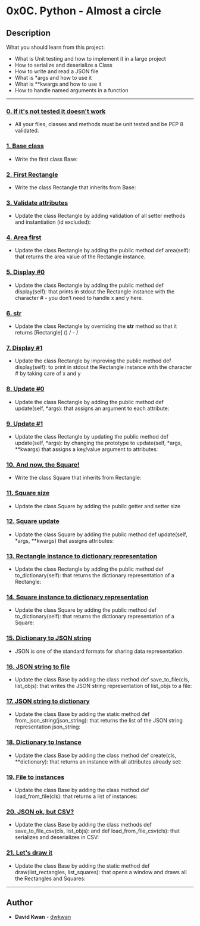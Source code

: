 # 0x0C. Python - Almost a circle

## Description
What you should learn from this project:

* What is Unit testing and how to implement it in a large project
* How to serialize and deserialize a Class
* How to write and read a JSON file
* What is *args and how to use it
* What is **kwargs and how to use it
* How to handle named arguments in a function

---

### [0. If it's not tested it doesn't work](./tests/)
* All your files, classes and methods must be unit tested and be PEP 8 validated. 


### [1. Base class](./models/base.py)
* Write the first class Base:


### [2. First Rectangle](./models/rectangle.py)
* Write the class Rectangle that inherits from Base:


### [3. Validate attributes](./models/rectangle.py)
* Update the class Rectangle by adding validation of all setter methods and instantiation (id excluded):


### [4. Area first](./models/rectangle.py)
* Update the class Rectangle by adding the public method def area(self): that returns the area value of the Rectangle instance.


### [5. Display #0](./models/rectangle.py)
* Update the class Rectangle by adding the public method def display(self): that prints in stdout the Rectangle instance with the character # - you don’t need to handle x and y here.


### [6. __str__](./models/rectangle.py)
* Update the class Rectangle by overriding the __str__ method so that it returns [Rectangle] (<id>) <x>/<y> - <width>/<height>


### [7. Display #1](./models/rectangle.py)
* Update the class Rectangle by improving the public method def display(self): to print in stdout the Rectangle instance with the character # by taking care of x and y


### [8. Update #0](./models/rectangle.py)
* Update the class Rectangle by adding the public method def update(self, *args): that assigns an argument to each attribute:


### [9. Update #1](./models/rectangle.py)
* Update the class Rectangle by updating the public method def update(self, *args): by changing the prototype to update(self, *args, **kwargs) that assigns a key/value argument to attributes:


### [10. And now, the Square!](./models/square.py)
* Write the class Square that inherits from Rectangle:


### [11. Square size](./models/square.py)
* Update the class Square by adding the public getter and setter size


### [12. Square update](./models/square.py)
* Update the class Square by adding the public method def update(self, *args, **kwargs) that assigns attributes:


### [13. Rectangle instance to dictionary representation](./models/rectangle.py)
* Update the class Rectangle by adding the public method def to_dictionary(self): that returns the dictionary representation of a Rectangle:


### [14. Square instance to dictionary representation](./models/square.py)
* Update the class Square by adding the public method def to_dictionary(self): that returns the dictionary representation of a Square:


### [15. Dictionary to JSON string](./models/base.py)
* JSON is one of the standard formats for sharing data representation.


### [16. JSON string to file](./models/base.py)
* Update the class Base by adding the class method def save_to_file(cls, list_objs): that writes the JSON string representation of list_objs to a file:


### [17. JSON string to dictionary](./models/base.py)
* Update the class Base by adding the static method def from_json_string(json_string): that returns the list of the JSON string representation json_string:


### [18. Dictionary to Instance](./models/base.py)
* Update the class Base by adding the class method def create(cls, **dictionary): that returns an instance with all attributes already set:


### [19. File to instances](./models/base.py)
* Update the class Base by adding the class method def load_from_file(cls): that returns a list of instances:


### [20. JSON ok, but CSV?](./models/)
* Update the class Base by adding the class methods def save_to_file_csv(cls, list_objs): and def load_from_file_csv(cls): that serializes and deserializes in CSV:


### [21. Let's draw it](./models/base.py)
* Update the class Base by adding the static method def draw(list_rectangles, list_squares): that opens a window and draws all the Rectangles and Squares:

---

## Author
* **David Kwan** - [dwkwan](https://github.com/dwkwan)